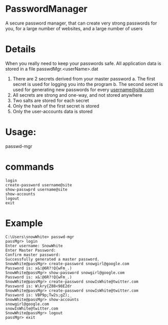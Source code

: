 # PasswordManager
A secure password manager, that can create very strong passwords for you, for a large number of websites, and a large number of users

# Details
When you really need to keep your passwords safe.
All application data is stored in a file passwdMgr.\<userName\>.dat

1. There are 2 secrets derived from your master password
   a. The first secret is used for logging you into the program
   b. The second secret is used for generating new passwords for every username@site.com
2. All secrets are strong and one-way, and not stored anywhere
3. Two salts are stored for each secret
4. Only the hash of the first secret is stored
5. Only the user-accounts data is stored


# Usage:
passwd-mgr
  # commands
  ```
  login
  create-password username@site
  show-passwprd username@site
  show-accounts
  logout
  exit
  ```
# Example
```
C:\Users\snowWhite> passwd-mgr
passMgr> login
Enter username: SnowWhite
Enter Master Password: 
Confirm master password:
Successfully generated a master password.
SnowWhite@passMgr> create-password snowgirl@google.com
Password is: x&:@6R?!Q{wFm_.)
SnowWhite@passMgr> show-password snowgirl@google.com
Password is: x&:@6R?!Q{wFm_.)
SnowWhite@passMgr> create-password snowIsWhite@twitter.com
Password is: W\kry{Z88<98E2dr
SnowWhite@passMgr> create-password snowIsWhite@twitter.com
Password is: VBP9p;Tw2s;gZ);_
SnowWhite@passMgr> show-accounts
snowgirl@google.com
snowIsWhite@twitter.com
SnowWhite@passMgr> logout
passMgr> exit
```
